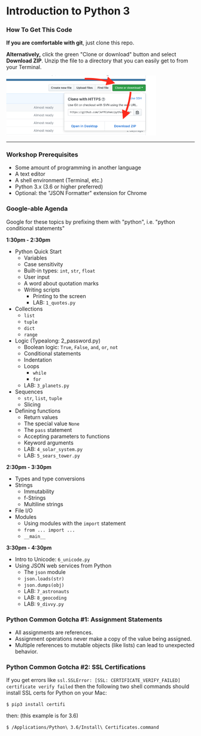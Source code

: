 # Introduction to Python 3

### How To Get This Code

**If you are comfortable with git**, just clone this repo.

**Alternatively,** click the green "Clone or download" button and
select **Download ZIP**.  Unzip the file to a directory that
you can easily get to from your Terminal.

<img width="400px" src="zip.png">

---

### Workshop Prerequisites

* Some amount of programming in another language
* A text editor
* A shell environment (Terminal, etc.)
* Python 3.x (3.6 or higher preferred)
* Optional: the "JSON Formatter" extension for Chrome

### Google-able Agenda

Google for these topics by prefixing them with "python",
i.e. "python conditional statements"

**1:30pm - 2:30pm**
* Python Quick Start
  * Variables
  * Case sensitivity
  * Built-in types: `int`, `str`, `float`
  * User input
  * A word about quotation marks
  * Writing scripts
    * Printing to the screen
    * LAB: `1_quotes.py`
* Collections
    * `list`
    * `tuple`
    * `dict`
    * `range`
* Logic (Typealong: 2_password.py)
  * Boolean logic: `True`, `False`, `and`, `or`, `not`
  * Conditional statements
  * Indentation
  * Loops
    * `while`
    * `for`
  * LAB: `3_planets.py`
* Sequences
  * `str`, `list`, `tuple`
  * Slicing
* Defining functions
  * Return values
  * The special value `None`
  * The `pass` statement
  * Accepting parameters to functions
  * Keyword arguments
  * LAB: `4_solar_system.py`
  * LAB: `5_sears_tower.py`

**2:30pm - 3:30pm**
* Types and type conversions
* Strings
  * Immutability
  * f-Strings
  * Multiline strings
* File I/O
* Modules
  * Using modules with the `import` statement
  * `from ... import ...`
  * `__main__`

**3:30pm - 4:30pm**
* Intro to Unicode: `6_unicode.py`
* Using JSON web services from Python
  * The `json` module
  * `json.loads(str)`
  * `json.dumps(obj)`
  * LAB: `7_astronauts`
  * LAB: `8_geocoding`
  * LAB: `9_divvy.py`


### Python Common Gotcha #1: Assignment Statements

* All assignments are references.
* Assignment operations never make a copy of the value being assigned.
* Multiple references to mutable objects (like lists) can lead to unexpected behavior.


### Python Common Gotcha #2: SSL Certifications

If you get errors like `ssl.SSLError: [SSL: CERTIFICATE_VERIFY_FAILED] certificate verify failed`
then the following two shell commands should install SSL certs for Python on your Mac:

```
$ pip3 install certifi
```

then: (this example is for 3.6)

```
$ /Applications/Python\ 3.6/Install\ Certificates.command
```
